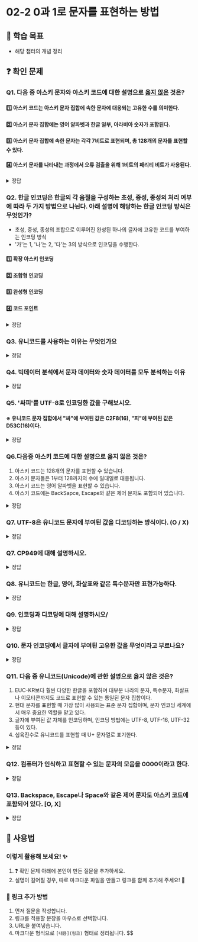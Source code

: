 # 02-2 0과 1로 문자를 표현하는 방법

## 📌 학습 목표

- 해당 챕터의 개념 정리

## ❓ 확인 문제

### Q1. 다음 중 아스키 문자와 아스키 코드에 대한 설명으로 <U>옳지 않은</U> 것은?

#### 1️⃣ 아스키 코드는 아스키 문자 집합에 속한 문자에 대응되는 고유한 수를 의미한다.

#### 2️⃣ 아스키 문자 집합에는 영어 알파벳과 한글 일부, 아라비아 숫자가 포함된다.

#### 3️⃣ 아스키 문자 집합에 속한 문자는 각각 7비트로 표현되며, 총 128개의 문자를 표현할 수 있다.

#### 4️⃣ 아스키 문자를 나타내는 과정에서 오류 검출을 위해 1비트의 패리티 비트가 사용된다.

<details>
<summary>정답</summary>

#### 2️⃣ 아스키 문자 집합에는 영어 알파벳과 한글 일부, 아라비아 숫자가 포함된다.

- 아스키 문자 집합에는 영어 알파벳과 아라비아 숫자, 그리고 일부 특수 문자 등이 포함되어 있으나 한글은 포함되어 있지 않아 표현이 불가합니다.

---

</details>

### Q2. 한글 인코딩은 한글의 각 음절을 구성하는 초성, 중성, 종성의 처리 여부에 따라 두 가지 방법으로 나뉜다. 아래 설명에 해당하는 한글 인코딩 방식은 무엇인가?

- 초성, 중성, 종성의 조합으로 이루어진 완성된 하나의 글자에 고유한 코드를 부여하는 인코딩 방식
- '가'는 1, '나'는 2, '다'는 3의 방식으로 인코딩을 수행한다.

#### 1️⃣ 확장 아스키 인코딩

#### 2️⃣ 조합형 인코딩

#### 3️⃣ 완성형 인코딩

#### 4️⃣ 코드 포인트

<details>
<summary>정답</summary>

#### 3️⃣ 완성형 인코딩

- 한글 인코딩에는 완성형 인코딩과 조합형 인코딩이 존재합니다.

  - 완성형 인코딩 : 초성, 중성, 종성의 조합으로 이루어진 완성된 하나의 글자에 고유한 코드를 부여하는 인코딩 방식.
  - 조합형 인코딩 : 초성, 중성, 종성에 해당하는 코드를 합하여 각 글자의 코드를 만드는 인코딩 방식.

---

</details>

### **Q3. 유니코드를 사용하는 이유는 무엇인가요**

<details>
<summary>정답</summary>

### **전 세계의 다양한 문자를 하나의 통일된 방식으로 표현하기 위해**

#### **기존 문자 인코딩의 한계**

- 초창기 컴퓨터는 **ASCII 체계**를 사용했지만, 영어 이외의 언어를 표현할 수 없었음
- 국가별로 다른 문자 인코딩 체계를 사용하여 **문자 호환성이 낮고 데이터 손상이 발생**하는 문제가 있었음

---

### **유니코드의 장점**

- **다국어 지원**: 하나의 문서에서 여러 언어를 혼합하여 사용 가능
- **문자 깨짐 방지**: 인코딩이 통일되면서 **데이터 손실과 깨짐 문제 해결**
- **글로벌 소프트웨어 개발 용이**: 한 개의 표준을 사용하면, OS나 시스템 간 문자 처리 일관성이 유지됨

---

</details>

### **Q4. 빅데이터 분석에서 문자 데이터와 숫자 데이터를 모두 분석하는 이유**

<details>  
<summary>정답</summary>

- **숫자 데이터**로는 **데이터의 패턴**은 찾을 수 있지만, **이유를 분석**하기 어렵기 때문

- **문자 데이터**로는 데이터의 패턴이 **발생하는 원인**을 찾을 수 있음

---

#### **숫자 데이터(정량 데이터)의 한계**

- 숫자는 **구체적인 패턴과 트렌드를 찾는 데 유용**
- 하지만 **패턴이 발생하는 원인(이유)은 숫자 데이터만으로 알기 어려움**

#### **문자 데이터를 숫자로 변환하는 기법 (자연어 처리, NLP)**

- AI와 머신러닝에서는 문자 데이터를 **숫자로 변환**하여 분석
- **텍스트 감성 분석**: 긍정(1), 부정(0)으로 변환하여 감정 분석
- **토픽 모델링**: 자주 등장하는 단어를 숫자로 변환하여 핵심 주제 분석
- **워드 임베딩**: 문장을 벡터(숫자 배열)로 변환하여 AI 모델이 이해할 수 있도록 처리

---

</details>

### Q5. '싸피'를 UTF-8로 인코딩한 값을 구해보시오.

#### ※ 유니코드 문자 집합에서 "싸"에 부여된 값은 C2F8(16), "피"에 부여된 값은 D53C(16)이다.

<details>  
<summary>정답</summary>

#### EC 8B B8 ED 94 BC(16)

**풀이**

#### 1. "싸" 단어를 UTF-8로 변환하는 과정

#### -> C2F8(16) = 1100 0010 1111 1000(2)

#### -> 한글의 경우 1110xxxx 10xxxxxx 10xxxxxx로 나누어서 변환함(3바이트)

#### -> 인코딩 값 : 11101100 10001011 10111000 -> EC 8B B8

#### 2. "피" 단어를 UTF-8로 변환하는 과정

#### -> D53C(16) = 1101 0101 0011 1100(2)

#### -> 한글의 경우 1110xxxx 10xxxxxx 10xxxxxx로 나누어서 변환함(3바이트)

#### -> 인코딩 값 : 11101101 10010100 10111100 -> ED 94 BC

$$
</details>

### Q6.다음중 아스키 코드에 대한 설명으로 옳지 않은 것은?

1. 아스키 코드는 128개의 문자를 표현할 수 있습니다.
2. 아스키 문자들은 1부터 128까지의 수에 일대일로 대응됩니다.
3. 아스키 코드는 영어 알파벳을 표현할 수 있습니다.
4. 아스키 코드에는 BackSapce, Escape와 같은 제어 문자도 포함되어 있습니다.


<details>
<summary>정답</summary>

정답: **2. 아스키 문자들은 1부터 128까지의 수에 일대일로 대응됩니다 (X)**

아스키 코드는 **0부터 127까지(총 128개)**의 값을 사용합니다.

아스키 코드에는 **제어 문자(예: Backspace, Escape)**와 **표준 출력 가능한 문자(영어 알파벳, 숫자, 특수 기호 등)**가 포함됩니다.
</details>

### Q7. UTF-8은 유니코드 문자에 부여된 값을 디코딩하는 방식이다. (O / X)

<details>
<summary>정답</summary>

정답: **(X)**

UTF-8은 유니코드 문자를 **인코딩**하는 방식입니다.

인코딩(Encoding)은 문자를 이진수로 변환하는 과정이고,
디코딩(Decoding)은 이진수를 다시 문자로 변환하는 과정입니다.


</details>

### Q7. CP949에 대해 설명하시오.

<details>
<summary>정답</summary>

#### CP949는 EUC-KR의 문자집합보다 더 많은 문자를 포함한 문자집합이다. 즉 EUC-KR의 확장된 버전이다. 하지만 이마저도 한글 전체를 표현하기엔 넉넉한 양이 아니라고 한다.

</details>

### Q8. 유니코드는 한글, 영어, 화살표와 같은 특수문자만 표현가능하다.

<details>
<summary>정답</summary>

X : 이모티콘까지 표현가능.

</details>

### Q9. 인코딩과 디코딩에 대해 설명하시오/
<details>
<summary>정답</summary>

인코딩 : 문자를 0과1로 변환하여 컴퓨터가 이해할 수 있도록 하는 것
디코딩 : 0과1로 이뤄진 문자 코드를 사람이 이해할 수 있는 문자로 변환하는 과정

</details>

### Q10. 문자 인코딩에서 글자에 부여된 고유한 값을 무엇이라고 부르나요?
<details>
<summary>정답</summary>

#### 코드 포인트(Code point)
예시) 아스키 문자 A 의 코드 포인트는 65

</details>

### Q11. 다음 중 유니코드(Unicode)에 관한 설명으로 옳지 않은 것은?
1. EUC-KR보다 훨씬 다양한 한글을 포함하며 대부분 나라의 문자, 특수문자, 화살표나 이모티콘까지도 코드로 표현할 수 있는 통일된 문자 집합이다.
2. 현대 문자를 표현할 때 가장 많이 사용되는 표준 문자 집합이며, 문자 인코딩 세계에서 매우 중요한 역할을 맡고 있다.
3. 글자에 부여된 값 자체를 인코딩하며, 인코딩 방법에는 UTF-8, UTF-16, UTF-32 등이 있다.
4. 십육진수로 유니코드를 표현할 때 U+ 문자열로 표기한다.

<details>
<summary>정답</summary>

3. 글자에 부여된 값 자체를 인코딩하며, 인코딩 방법에는 UTF-8, UTF-16, UTF-32 등이 있다.

해설
- 글자에 부여된 값 자체를 인코딩하는 방식 -> 코드 포인트
- 유니코드는 유니코드 문자에 부여된 값을 인코딩하는 방식 사용

</details>

### Q12. 컴퓨터가 인식하고 표현할 수 있는 문자의 모음을 0000이라고 한다.
<details>
<summary>정답</summary>

#### 문자집합

- 컴퓨터는 문자 집합에 속해 있는 문자를 이해할 수 있고, 반대로 문자 집합에 속해 있지 않은 문자는 이해할 수 없다

</details>

### Q13. Backspace, Escape나 Space와 같은 제어 문자도 아스키 코드에 포함되어 있다. [O, X]
<details>
<summary>정답</summary>

#### O

- 아스키 코드에 제어문자가 포함되어 있는 이유


초기 컴퓨터에서는 시스템에서 문자를 다룰 때 다양한 기능을 수행해야 했기에 제어문자도 포함되어 있는 것이다. 단순히 글자를 저장하는 것 뿐만 아니라, 출력 및 화면 제어, 통신 및 데이터 처리 등의 기능도 필요했기에 제어문자가 포함되어 있다.

</details>

## 📝 사용법
### 이렇게 활용해 보세요! ✨
1. ❓ 확인 문제 아래에 본인이 만든 질문을 추가하세요.
2. 설명이 길어질 경우, 따로 마크다운 파일을 만들고 링크를 함께 추가해 주세요! 🔗

### 🔗 링크 추가 방법
1. 먼저 질문을 작성합니다.
2. 링크를 적용할 문장을 마우스로 선택합니다.
3. URL을 붙여넣습니다.
4. 마크다운 형식으로 `[내용](링크)` 형태로 정리됩니다.
$$

